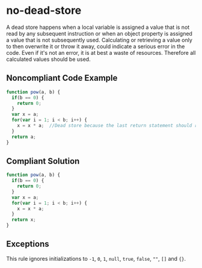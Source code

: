 # no-dead-store

A dead store happens when a local variable is assigned a value that is not read by any subsequent instruction or when an object property is assigned a value that is not subsequently used. Calculating or retrieving a value only to then overwrite it or throw it away, could indicate a serious error in the code. Even if it's not an error, it is at best a waste of resources. Therefore all calculated values should be used.

## Noncompliant Code Example

```typescript
function pow(a, b) {
  if(b == 0) {
    return 0;
  }
  var x = a;
  for(var i = 1; i < b; i++) {
    x = x * a;  //Dead store because the last return statement should return x instead of returning a
  }
  return a;
}
```

## Compliant Solution
```typescript
function pow(a, b) {
  if(b == 0) {
    return 0;
  }
  var x = a;
  for(var i = 1; i < b; i++) {
    x = x * a;
  }
  return x;
}
```

## Exceptions
This rule ignores initializations to `-1`, `0`, `1`, `null`, `true`, `false`, `""`, `[]` and `{}`.
